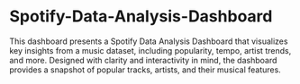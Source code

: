 # Spotify-Data-Analysis-Dashboard
This dashboard presents a Spotify Data Analysis Dashboard that visualizes key insights from a music dataset, including popularity, tempo, artist trends, and more. Designed with clarity and interactivity in mind, the dashboard provides a snapshot of popular tracks, artists, and their musical features.
